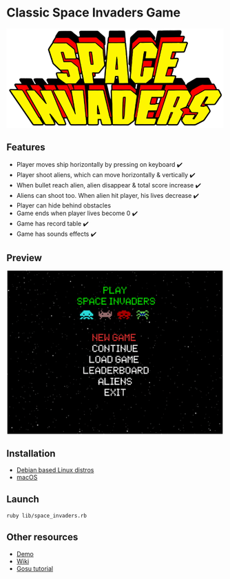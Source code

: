 # Classic Space Invaders Game

<p align="center">
  <img alt="logo" src="./doc/logo.png">
</p>

## Features

- Player moves ship horizontally by pressing on keyboard :heavy_check_mark:
- Player shoot aliens, which can move horizontally & vertically :heavy_check_mark:
- When bullet reach alien, alien disappear & total score increase :heavy_check_mark:
- Aliens can shoot too. When alien hit player, his lives decrease :heavy_check_mark:
- Player can hide behind obstacles
- Game ends when player lives become 0 :heavy_check_mark:
- Game has record table :heavy_check_mark:
- Game has sounds effects :heavy_check_mark:

## Preview

![Game preview](./doc/preview.gif)

## Installation

- [Debian based Linux distros](doc/installation/ubuntu.md)
- [macOS](doc/installation/macos.md)

## Launch

```sh
ruby lib/space_invaders.rb
```

## Other resources

- [Demo](https://www.youtube.com/watch?v=MU4psw3ccUI)
- [Wiki](https://ru.wikipedia.org/wiki/Space_Invaders)
- [Gosu tutorial](https://leanpub.com/developing-games-with-ruby/read)
